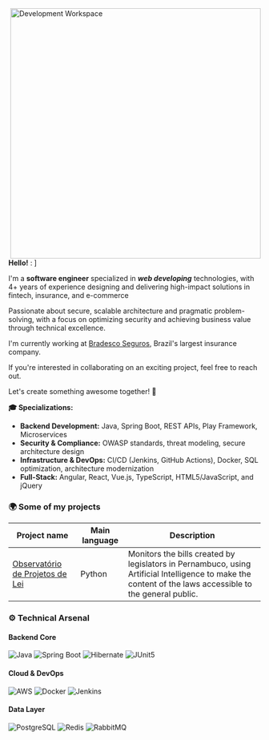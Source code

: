 <img src="https://files.catbox.moe/grnwxe.svg" min-width="300px" max-width="500px" width="500px" align="right" alt="Development Workspace">

<div align="left">
  <p><b>Hello!</b> : ] </p>
  <p>I'm a <b>software engineer</b> specialized in <b><i>web developing</i></b> technologies, with 4+ years of experience designing and delivering high-impact solutions in fintech, insurance, and e-commerce</p> 
  <p>Passionate about secure, scalable architecture and pragmatic problem-solving, with a focus on optimizing security and achieving business value through technical excellence.</p>
  <p>I'm currently working at <a href="https://www.bradescoseguros.com.br">Bradesco Seguros</a>, Brazil's largest insurance company.</p>
  <p>If you're interested in collaborating on an exciting project, feel free to reach out.</p>
  <p>Let's create something awesome together! 🚀</p>

  <p><b>🎓 Specializations:</b></p>
  <ul>
    <li><b>Backend Development:</b> Java, Spring Boot, REST APIs, Play Framework, Microservices</li>
    <li><b>Security & Compliance:</b> OWASP standards, threat modeling, secure architecture design</li>
    <li><b>Infrastructure & DevOps:</b> CI/CD (Jenkins, GitHub Actions), Docker, SQL optimization, architecture modernization</li>
    <li><b>Full-Stack:</b> Angular, React, Vue.js, TypeScript, HTML5/JavaScript, and jQuery</li>
  </ul>
  
</div>

### 🌍 Some of my projects

Project name | Main language | Description
-------------|---------------|-----------
[Observatório de Projetos de Lei](https://github.com/oliverbot/ProjetosLeisPernambuco) | Python | Monitors the bills created by legislators in Pernambuco, using Artificial Intelligence to make the content of the laws accessible to the general public.

### ⚙ Technical Arsenal

#### **Backend Core**
![Java](https://img.shields.io/badge/Java-ED8B00?style=for-the-badge&logo=openjdk&logoColor=white)
![Spring Boot](https://img.shields.io/badge/Spring_Boot-6DB33F?style=for-the-badge&logo=springboot&logoColor=white)
![Hibernate](https://img.shields.io/badge/Hibernate-59666C?style=for-the-badge&logo=hibernate&logoColor=white)
![JUnit5](https://img.shields.io/badge/JUnit5-25A162?style=for-the-badge&logo=junit5&logoColor=white)

#### **Cloud & DevOps**
![AWS](https://img.shields.io/badge/AWS-232F3E?style=for-the-badge&logo=amazonaws&logoColor=white)
![Docker](https://img.shields.io/badge/Docker-2496ED?style=for-the-badge&logo=docker&logoColor=white)
![Jenkins](https://img.shields.io/badge/Jenkins-D24939?style=for-the-badge&logo=jenkins&logoColor=white)

#### **Data Layer**
![PostgreSQL](https://img.shields.io/badge/PostgreSQL-4169E1?style=for-the-badge&logo=postgresql&logoColor=white)
![Redis](https://img.shields.io/badge/Redis-47A248?style=for-the-badge&logo=redis&logoColor=white)
![RabbitMQ](https://img.shields.io/badge/RabbitMQ-231F20?style=for-the-badge&logo=rabbitmq&logoColor=white)
